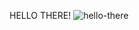 HELLO THERE!
![hello-there](https://github.com/user-attachments/assets/91680814-74c2-4ad0-842f-73d42ce2675f)

